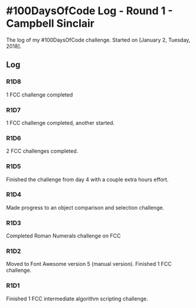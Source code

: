 # #100DaysOfCode Log - Round 1 - Campbell Sinclair

The log of my #100DaysOfCode challenge. Started on [January 2, Tuesday, 2018].

## Log

### R1D8

1 FCC challenge completed

### R1D7

1 FCC challenge completed, another started.

### R1D6

2 FCC challenges completed.

### R1D5

Finished the challenge from day 4 with a couple extra hours effort.

### R1D4

Made progress to an object comparison and selection challenge.

### R1D3

Completed Roman Numerals challenge on FCC

### R1D2

Moved to Font Awesome version 5 (manual version). Finished 1 FCC challenge.

### R1D1 

Finished 1 FCC intermediate algorithm scripting challenge.


